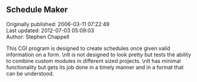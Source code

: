## Schedule Maker  
Originally published: 2006-03-11 07:22:49  
Last updated: 2012-07-03 05:09:03  
Author: Stephen Chappell  
  
This CGI program is designed to create schedules once given valid information on a form.\nIt is not designed to look pretty but tests the ability to combine custom modules in different sized projects.\nIt has minimal functionality but gets its job done in a timely manner and in a format that can be understood.